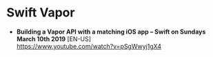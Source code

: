 # Swift Vapor

- **Building a Vapor API with a matching iOS app – Swift on Sundays March 10th 2019** [EN-US] \
https://www.youtube.com/watch?v=pSgWwyj1gX4